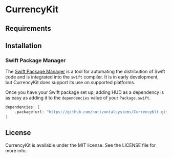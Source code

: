 # CurrencyKit

## Requirements

## Installation

### Swift Package Manager

The [Swift Package Manager](https://swift.org/package-manager/) is a tool for automating the distribution of Swift code
and is integrated into the `swift` compiler. It is in early development, but CurrencyKit does support its use on
supported platforms.

Once you have your Swift package set up, adding HUD as a dependency is as easy as adding it to
the `dependencies` value of your `Package.swift`.

```swift
dependencies: [
    .package(url: "https://github.com/horizontalsystems/CurrencyKit.git", .upToNextMajor(from: "1.0.0"))
]
```

## License

CurrencyKit is available under the MIT license. See the LICENSE file for more info.
